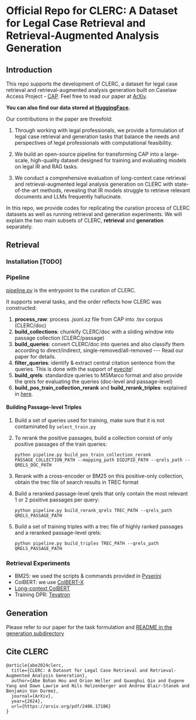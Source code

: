 # Official Repo for CLERC: A Dataset for Legal Case Retrieval and Retrieval-Augmented Analysis Generation

## Introduction
This repo supports the development of CLERC, a dataset for legal case retrieval and retrieval-augmented analysis generation built on Caselaw Access Project - [CAP](https://case.law). Feel free to read our paper at [ArXiv](https://arxiv.org/pdf/2406.17186).

**You can also find our data stored at [HuggingFace](https://huggingface.co/datasets/jhu-clsp/CLERC/).**

Our contributions in the paper are threefold:
1. Through working with legal professionals, we provide a formulation of legal case retrieval and generation tasks that balance the needs and perspectives of legal professionals with computational feasibility.

2. We build an open-source pipeline for transforming CAP into a large-scale, high-quality dataset designed for training and evaluating models on legal IR and RAG tasks.

3. We conduct a comprehensive evaluation of long-context case retrieval and retrieval-augmented legal analysis generation on CLERC with state-of-the-art methods, revealing that IR models struggle to retrieve relevant documents and LLMs frequently hallucinate.

In this repo, we provide codes for replicating the curation process of CLERC datasets as well as running retrieval and generation experiments. We will explain the two main subsets of CLERC, **retrieval** and **generation** separately.

## Retrieval

### Installation [TODO]

### Pipeline
[pipeline.py](https://github.com/bohanhou14/CLERC/blob/main/retrieval/src/pipeline.py) is the entrypoint to the curation of CLERC.

It supports several tasks, and the order reflects how CLERC was constructed:
1. **process_raw**: process .jsonl.xz file from CAP into .tsv corpus (CLERC/doc)
2. **build_collections**: chunkify CLERC/doc with a sliding window into passage collection (CLERC/passage)
3. **build_queries**: convert CLERC/doc into queries and also classify them according to direct/indirect, single-removed/all-removed --- Read our paper for details.
4. **filter_queries**: identify & extract central citation sentence from the queries. This is done with the support of [eyecite](https://github.com/freelawproject/eyecite)!
5. **build_qrels**: standardize queries to MSMarco format and also provide the qrels for evaluating the queries (doc-level and passage-level)
6. **build_pos_train_collection_rerank** and **build_rerank_triples**: explained in [here](#Building-Passage-level-Triples). 

#### Building Passage-level Triples
1. Build a set of queries used for training, make sure that it is not contaminated by `select_train.py`
2. To rerank the positive passages, build a collection consist of only positive passages of the train queries:
   
   `python pipeline.py build_pos_train_collection_rerank PASSAGE_COLLECTION_PATH --mapping_path DID2PID_PATH --qrels_path --QRELS_DOC_PATH`
4. Rerank with a cross-encoder or BM25 on this positive-only collection, obtain the trec file of search results in TREC format
5. Build a reranked passage-level qrels that only contain the most relevant 1 or 2 positive passages per query:
   
   `python pipeline.py build_rerank_qrels TREC_PATH --qrels_path QRELS_PASSAGE_PATH`
7. Build a set of training triples with a trec file of highly ranked passages and a reranked passage-level qrels:
   
   `python pipeline.py build_triples TREC_PATH --qrels_path QRELS_PASSAGE_PATH`

### Retrieval Experiments
- BM25: we used the scripts & commands provided in [Pyserini](https://github.com/castorini/pyserini)
- ColBERT: we use [ColBERT-X](https://github.com/hltcoe/ColBERT-X)
- [Long-context ColBERT](https://huggingface.co/jinaai/jina-colbert-v1-en)
- Training DPR: [Tevatron](https://github.com/texttron/tevatron)
## Generation
Please refer to our paper for the task formulation and [README in the generation subdirectory](https://github.com/bohanhou14/CLERC/blob/main/generation/README.md)
## Cite CLERC
```
@article{abe2024clerc,
  title={CLERC: A Dataset for Legal Case Retrieval and Retrieval-Augmented Analysis Generation},
  author={Abe Bohan Hou and Orion Weller and Guanghui Qin and Eugene Yang and Dawn Lawrie and Nils Holzenberger and Andrew Blair-Stanek and Benjamin Van Durme},
  journal={ArXiv},
  year={2024},
  url={https://arxiv.org/pdf/2406.17186}
}
```





